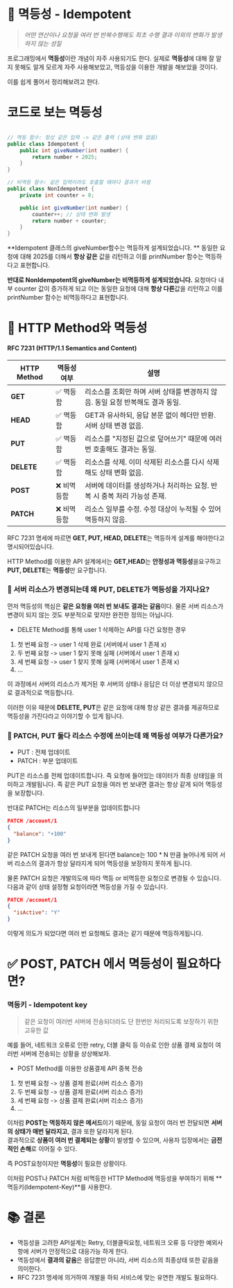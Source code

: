 # 🥑 멱등성 - Idempotent
> *어떤 연산이나 요청을 여러 번 반복수행해도 최초 수행 결과 이외의 변화가 발생하지 않는 성질*

프로그래밍에서 **멱등성**이란 개념이 자주 사용되기도 한다. 실제로 **멱등성**에 대해 잘 알지 못해도 알게 모르게 자주 사용해보았고, 멱등성을 이용한 개발을 해보았을 것이다.

이를 쉽게 풀어서 정리해보려고 한다.


# 코드로 보는 멱등성

```java

// 멱등 함수: 항상 같은 입력 -> 같은 출력 (상태 변화 없음)
public class Idempotent {
    public int giveNumber(int number) {
        return number + 2025;
    }
}

// 비멱등 함수: 같은 입력이라도 호출할 때마다 결과가 바뀜
public class NonIdempotent {
    private int counter = 0;

    public int giveNumber(int number) {
        counter++; // 상태 변화 발생
        return number + counter;
    }
}
```

**Idempotent 클래스의 giveNumber함수는 멱등하게 설계되었습니다. **
동일한 요청에 대해 2025를 더해서 **항상 같은** 값을 리턴하고 
이를 printNumber 함수는 멱등하다고 표현합니다.

**반대로 NonIdempotent의 giveNumber는 비멱등하게 설계되었습니다.**
요청마다 내부 counter 값이 증가하게 되고 
이는 동일한 요청에 대해 **항상 다른**값을 리턴하고 
이를 printNumber 함수는 비멱등하다고 표현합니다.


# 📑 HTTP Method와 멱등성
#### RFC 7231 (HTTP/1.1 Semantics and Content)
| HTTP Method | 멱등성 여부 | 설명 |
|-------------|-------------|------|
| **GET**     | ✅ 멱등함   | 리소스를 조회만 하며 서버 상태를 변경하지 않음. 동일 요청 반복해도 결과 동일. |
| **HEAD**    | ✅ 멱등함   | GET과 유사하되, 응답 본문 없이 헤더만 반환. 서버 상태 변경 없음. |
| **PUT**     | ✅ 멱등함   | 리소스를 "지정된 값으로 덮어쓰기" 때문에 여러 번 호출해도 결과는 동일. |
| **DELETE**  | ✅ 멱등함   | 리소스를 삭제. 이미 삭제된 리소스를 다시 삭제해도 상태 변화 없음. |
| **POST**    | ❌ 비멱등함 | 서버에 데이터를 생성하거나 처리하는 요청. 반복 시 중복 처리 가능성 존재. |
| **PATCH**   | ❌ 비멱등함 | 리소스 일부를 수정. 수정 대상이 누적될 수 있어 멱등하지 않음. |

RFC 7231 명세에 따르면 **GET, PUT, HEAD, DELETE**는 멱등하게 설계를 해야한다고 명시되어있습니다.

HTTP Method를 이용한 API 설계에서는 **GET,HEAD**는 **안정성과 멱등성**을요구하고 **PUT, DELETE**는 **멱등성**만 요구합니다.

### 🧐 서버 리소스가 변경되는데 왜 PUT, DELETE가 멱등성을 가지나요?
먼저 멱등성의 핵심은 **같은 요청을 여러 번 보내도 결과는 같음**이다. 
물론 서버 리소스가 변경이 되지 않는 것도 부분적으로 맞지만 완전한 정의는 아닙니다. 

> 
- DELETE Method를 통해 user 1 삭제하는 API를 다건 요청한 경우 
1. 첫 번째 요청 -> user 1 삭제 완료 (서버에서 user 1 존재 x) 
2. 두 번째 요청 -> user 1 찾지 못해 실패 (서버에서 user 1 존재 x) 
3. 세 번째 요청 -> user 1 찾지 못해 실패 (서버에서 user 1 존재 x) 
4. ... 

이 과정에서 서버의 리소스가 제거된 후 서버의 상태나 응답은 더 이상 변경되지 않으므로 결과적으로 멱등합니다. 

이러한 이유 때문에 **DELETE, PUT**은 같은 요청에 대해 항상 같은 결과를 제공하므로 멱등성을 가진다라고 이야기할 수 있게 됩니다.

### 🧐 PATCH, PUT 둘다 리소스 수정에 쓰이는데 왜 멱등성 여부가 다른가요?

- PUT : 전체 업데이트
- PATCH : 부분 업데이트

PUT은 리소스를 전체 업데이트합니다. 즉 요청에 들어있는 데이터가 최종 상태임을 의미하고 개발됩니다. 즉 같은 PUT 요청을 여러 번 보내면 결과는 항상 같게  되어 멱등성을 보장합니다.

반대로 PATCH는 리소스의 일부분을 업데이트합니다
```json
PATCH /account/1
{
  "balance": "+100"
}
```
같은 PATCH 요청을 여러 번 보내게 된다면 balance는 100 * N 만큼 늘어나게 되어
서버 리소스의 결과가 항상 달라지게 되어 멱등성을 보장하지 못하게 됩니다.

물론 PATCH 요청은 개발의도에 따라 멱등 or 비멱등한 요청으로 변경될 수 있습니다.
다음과 같이 상태 설정형 요청이라면 멱등성을 가질 수 있습니다.

```json
PATCH /account/1
{
  "isActive": "Y"
}
```

이렇게 의도가 되었다면 여러 번 요청해도 결과는 같기 때문에 멱등하게됩니다.


# ✅ POST, PATCH 에서 멱등성이 필요하다면?

### 멱등키 - Idempotent key
> 같은 요청이 여러번 서버에 전송되더라도 단 한번만 처리되도록 보장하기 위한 고유한 값

예를 들어, 네트워크 오류로 인한 retry, 더블 클릭 등 이슈로 인한 상품 결제 요청이 여러번 서버에 전송되는 상황을 상상해보자.

>
- POST Method를 이용한 상품결제 API 중복 전송
1. 첫 번째 요청 -> 상품 결제 완료(서버 리소스 증가)
2. 두 번째 요청 -> 상품 결제 완료(서버 리소스 증가)
3. 세 번째 요청 -> 상품 결제 완료(서버 리소스 증가)
4. ...

이처럼 **POST는 멱등하지 않은 메서드**이기 때문에, 동일 요청이 여러 번 전달되면 **서버의 상태가 매번 달라지고**, 결과 또한 달라지게 된다.  
결과적으로 **상품이 여러 번 결제되는 상황**이 발생할 수 있으며, 사용자 입장에서는 **금전적인 손해**로 이어질 수 있다.

즉 POST요청이지만 **멱등성**이 필요한 상황이다.

이처럼 POST나 PATCH 처럼 비멱등한 HTTP Method에 멱등성을 부여하기 위해 **멱등키(Idempotent-Key)**를 사용한다.


# 📚 결론
- 멱등성을 고려한 API설계는 Retry, 더블클릭요청, 네트워크 오류 등 다양한 예외사항에 서버가 안정적으로 대응가능 하게 한다.
- 멱등성에서 **결과의 같음**은 응답뿐만 아니라, 서버 리소스의 최종상태 또한 같음을 의미한다.
- RFC 7231 명세에 의거하여 개발을 하되 서비스에 맞는 유연한 개발도 필요하다.

